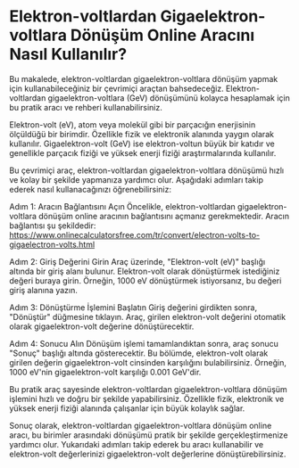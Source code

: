 Elektron-voltlardan Gigaelektron-voltlara Dönüşüm Online Aracını Nasıl Kullanılır?
==================================================================================

Bu makalede, elektron-voltlardan gigaelektron-voltlara dönüşüm yapmak için kullanabileceğiniz bir çevrimiçi araçtan bahsedeceğiz. Elektron-voltlardan gigaelektron-voltlara (GeV) dönüşümünü kolayca hesaplamak için bu pratik aracı ve rehberi kullanabilirsiniz.

Elektron-volt (eV), atom veya molekül gibi bir parçacığın enerjisinin ölçüldüğü bir birimdir. Özellikle fizik ve elektronik alanında yaygın olarak kullanılır. Gigaelektron-volt (GeV) ise elektron-voltun büyük bir katıdır ve genellikle parçacık fiziği ve yüksek enerji fiziği araştırmalarında kullanılır.

Bu çevrimiçi araç, elektron-voltlardan gigaelektron-voltlara dönüşümü hızlı ve kolay bir şekilde yapmanıza yardımcı olur. Aşağıdaki adımları takip ederek nasıl kullanacağınızı öğrenebilirsiniz:

Adım 1: Aracın Bağlantısını Açın Öncelikle, elektron-voltlardan gigaelektron-voltlara dönüşüm online aracının bağlantısını açmanız gerekmektedir. Aracın bağlantısı şu şekildedir: <https://www.onlinecalculatorsfree.com/tr/convert/electron-volts-to-gigaelectron-volts.html>

Adım 2: Giriş Değerini Girin Araç üzerinde, "Elektron-volt (eV)" başlığı altında bir giriş alanı bulunur. Elektron-volt olarak dönüştürmek istediğiniz değeri buraya girin. Örneğin, 1000 eV dönüştürmek istiyorsanız, bu değeri giriş alanına yazın.

Adım 3: Dönüştürme İşlemini Başlatın Giriş değerini girdikten sonra, "Dönüştür" düğmesine tıklayın. Araç, girilen elektron-volt değerini otomatik olarak gigaelektron-volt değerine dönüştürecektir.

Adım 4: Sonucu Alın Dönüşüm işlemi tamamlandıktan sonra, araç sonucu "Sonuç" başlığı altında gösterecektir. Bu bölümde, elektron-volt olarak girilen değerin gigaelektron-volt cinsinden karşılığını bulabilirsiniz. Örneğin, 1000 eV'nin gigaelektron-volt karşılığı 0.001 GeV'dir.

Bu pratik araç sayesinde elektron-voltlardan gigaelektron-voltlara dönüşüm işlemini hızlı ve doğru bir şekilde yapabilirsiniz. Özellikle fizik, elektronik ve yüksek enerji fiziği alanında çalışanlar için büyük kolaylık sağlar.

Sonuç olarak, elektron-voltlardan gigaelektron-voltlara dönüşüm online aracı, bu birimler arasındaki dönüşümü pratik bir şekilde gerçekleştirmenize yardımcı olur. Yukarıdaki adımları takip ederek bu aracı kullanabilir ve elektron-volt değerlerinizi gigaelektron-volt değerlerine dönüştürebilirsiniz.